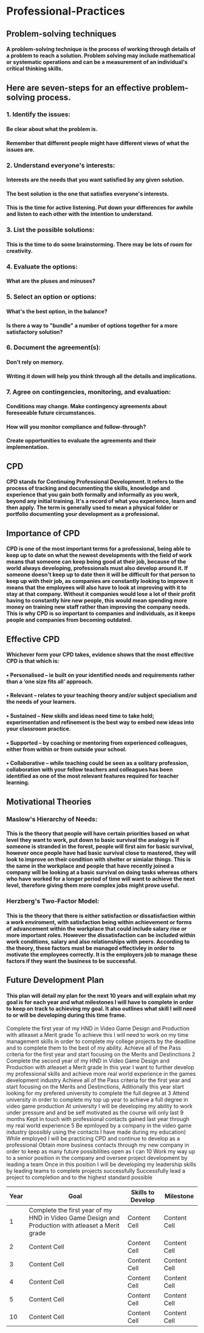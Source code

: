 # Professional-Practices

## Problem-solving techniques
#### A problem-solving technique is the process of working through details of a problem to reach a solution. Problem solving may include mathematical or systematic operations and can be a measurement of an individual's critical thinking skills.

## Here are seven-steps for an effective problem-solving process.

### 1. Identify the issues:
#### Be clear about what the problem is.
#### Remember that different people might have different views of what the issues are.

### 2. Understand everyone's interests:
#### Interests are the needs that you want satisfied by any given solution.
#### The best solution is the one that satisfies everyone's interests.
#### This is the time for active listening. Put down your differences for awhile and listen to each other with the intention to understand.

### 3. List the possible solutions:
#### This is the time to do some brainstorming. There may be lots of room for creativity.

### 4. Evaluate the options:
#### What are the pluses and minuses?

### 5. Select an option or options:
#### What's the best option, in the balance?
#### Is there a way to "bundle" a number of options together for a more satisfactory solution?

### 6. Document the agreement(s):
#### Don't rely on memory.
#### Writing it down will help you think through all the details and implications.

### 7. Agree on contingencies, monitoring, and evaluation:
#### Conditions may change. Make contingency agreements about foreseeable future circumstances.
#### How will you monitor compliance and follow-through?
#### Create opportunities to evaluate the agreements and their implementation.

## CPD
#### CPD stands for Continuing Professional Development. It refers to the process of tracking and documenting the skills, knowledge and experience that you gain both formally and informally as you work, beyond any initial training. It's a record of what you experience, learn and then apply. The term is generally used to mean a physical folder or portfolio documenting your development as a professional.

## Importance of CPD
#### CPD is one of the most important terms for a professional, being able to keep up to date on what the newest developments with the field of work means that someone can keep being good at their job, because of the world always developing, professionals must also develop around it. If someone doesn't keep up to date then it will be difficult for that person to keep up with their job, as companies are constantly looking to improve it means that the employees will also have to look at improving with it to stay at that company. Without it companies would lose a lot of their profit having to constantly hire new people, this would mean spending more money on training new staff rather than improving the company needs. This is why CPD is so important to companies and individuals, as it keeps people and companies from becoming outdated.

## Effective CPD
#### Whichever form your CPD takes, evidence shows that the most effective CPD is that which is:
#### • Personalised – ie built on your identified needs and requirements rather than a ‘one size fits all’ approach.
#### • Relevant – relates to your teaching theory and/or subject specialism and the needs of your learners.
#### • Sustained – New skills and ideas need time to take hold; experimentation and refinement is the best way to embed new ideas into your classroom practice.
#### • Supported – by coaching or mentoring from experienced colleagues, either from within or from outside your school.
#### • Collaborative – while teaching could be seen as a solitary profession, collaboration with your fellow teachers and colleagues has been identified as one of the most relevant features required for teacher learning.

## Motivational Theories 
### Maslow's Hierarchy of Needs:
#### This is the theory that people will have certain priorities based on what level they want to work, put down to basic survival the analogy is if someone is stranded in the forest, people will first aim for basic survival, however once people have had basic survival close to mastered, they will look to improve on their condition with shelter or simialar things. This is the same in the workplace and people that have recently joined a company will be looking at a basic survival on doing tasks whereas others who have worked for a longer period of time will want to achieve the next level, therefore giving them more complex jobs might prove useful.

### Herzberg's Two-Factor Model:
#### This is the theory that there is either satisfaction or dissatisfaction within a work enviroment, with satisfaction being within achievement or forms of advancement within the workplace that could include salary rise or more important roles. However the dissatisfaction can be included within work conditions, salary and also relationships with peers. According to the theory, these factors must be managed effectivley in order to motivate the employees correctly. It is the employers job to manage these factors if they want the business to be successful.

## Future Development Plan
#### This plan will detail my plan for the next 10 years and will explain what my goal is for each year and what milestones I will have to complete in order to keep on track to achieving my goal. It also outlines what skill I will need to or will be developing during this time frame.

Complete the first year of my HND in Video Game Design and Production with atleaset a Merit grade	To achieve this I will need to work on my time management skills in order to complete my college projects by the deadline and to complete them to the best of my ability.	Achieve all of the Pass criteria for the first year and start focusing on the Merits and Destinctions
2	Complete the second year of my HND in Video Game Design and Production with atleaset a Merit grade	In this year I want to further develop my professional skills and achieve more real world experience in the games development industry	Achieve all of the Pass criteria for the first year and start focusing on the Merits and Destinctions, Aditionally this year start looking for my prefered university to complete the full degree at
3	Attend university in order to complete my top up year to achieve a full degree in video game production	At university I will be developing my ability to work under pressure and and be self motivated as the course will only last 9 months	Kept in touch with professional contacts gained last year through my real world experience
5	Be epmloyed by a company in the video game industry (possibly using the contacts I have made during my education)	While employed I will be practicing CPD and continue to develop as a professional	Obtain more business contacts through my new company in order to keep as many future possibilities open as I can
10	Work my way up to a senior position in the company and oversee project development by leading a team	Once in this position I will be developing my leadership skills by leading teams to complete projects successfully	Successfully lead a project to completion and to the highest standard possible

| Year | Goal | Skills to Develop | Milestone |
| ---- | ---- | ----------------- | --------- |
| 1 | Complete the first year of my HND in Video Game Design and Production with atleaset a Merit grade  | Content Cell  | Content Cell  |
| 2 | Content Cell  | Content Cell  | Content Cell  |
| 3 | Content Cell  | Content Cell  | Content Cell  |
| 4 | Content Cell  | Content Cell  | Content Cell  |
| 5 | Content Cell  | Content Cell  | Content Cell  |
| 10 | Content Cell  | Content Cell  | Content Cell  |
